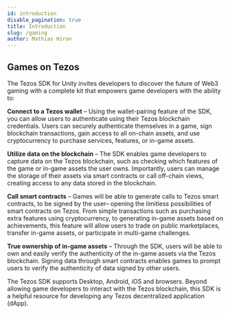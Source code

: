 ```yaml
---
id: introduction
disable_pagination: true
title: Introduction
slug: /gaming
author: Mathias Hiron
---
```


## Games on Tezos

The Tezos SDK for Unity invites developers to discover the future of Web3 gaming with a complete kit that empowers game developers with the ability to:

**Connect to a Tezos wallet** – Using the wallet-pairing feature of the SDK, you can allow users to authenticate using their Tezos blockchain credentials. Users can securely authenticate themselves in a game, sign blockchain transactions, gain access to all on-chain assets, and use cryptocurrency to purchase services, features, or in-game assets.

**Utilize data on the blockchain**  – The SDK enables game developers to capture data on the Tezos blockchain, such as checking which features of the game or in-game assets the user owns. Importantly, users can manage the storage of their assets via smart contracts or call off-chain views, creating access to any data stored in the blockchain.

**Call smart contracts** – Games will be able to generate calls to Tezos smart contracts, to be signed by the user– opening the limitless possibilities of smart contracts on Tezos. From simple transactions such as purchasing extra features using cryptocurrency, to generating in-game assets based on achievements, this feature will allow users to trade on public marketplaces, transfer in-game assets, or participate in multi-game challenges.

**True ownership of in-game assets** – Through the SDK, users will be able to own and easily verify the authenticity of the in-game assets via the Tezos blockchain. Signing data through smart contracts enables games to prompt users to verify the authenticity of data signed by other users. 

The Tezos SDK supports Desktop, Android, iOS and browsers. Beyond allowing game developers to interact with the Tezos blockchain, this SDK is a helpful resource for developing any Tezos decentralized application (dApp).

